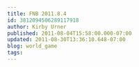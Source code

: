 ```yaml
---
title: FNB 2011.8.4
id: 3812094506289117918
author: Kirby Urner
published: 2011-08-04T15:58:00.000-07:00
updated: 2011-08-30T13:36:10.648-07:00
blog: world_game
tags: 
---
```


